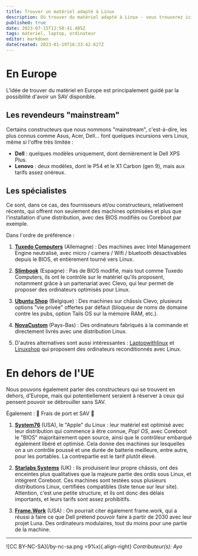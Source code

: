 ```yaml
---
title: Trouver un matériel adapté à Linux
description: Où trouver du matériel adapté à Linux - vous trouverez ici des solutions...
published: true
date: 2023-07-15T12:50:41.485Z
tags: materiel, laptop, ordinateur
editor: markdown
dateCreated: 2023-01-19T16:33:42.627Z
---
```


# En Europe

L'idée de trouver du matériel en Europe est principalement guidé par la possibilité d'avoir un SAV disponible.

## Les revendeurs "mainstream"

Certains constructeurs que nous nommons "mainstream", c'est-à-dire, les plus connus comme Asus, Acer, Dell... font quelques incursions vers Linux, même si l'offre très limitée :

- **Dell** : quelques modèles uniquement, dont dernièrement le Dell XPS Plus.
- **Lenovo** : deux modèles, dont le P54 et le X1 Carbon (gen 9), mais aux tarifs assez onéreux.

## Les spécialistes

Ce sont, dans ce cas, des fournisseurs et/ou constructeurs, relativement récents, qui offrent non seulement des machines optimisées et plus que l'installation d'une distribution, avec des BIOS modifiés ou Coreboot par exemple.

Dans l'ordre de préférence :

1. **[Tuxedo Computers](https://www.tuxedocomputers.com/)** (Allemagne) : Des machines avec Intel Management Engine neutralisé, avec micro / camera / Wifi / bluetooth désactivables depuis le BIOS, et entièrement tourné vers Linux.

 2. **[Slimbook](https://slimbook.es/en/)** (Espagne) : Pas de BIOS modifié, mais tout comme Tuxedo Computers, ils ont le contrôle sur le matériel qu'ils proposent, notamment grâce à un partenariat avec Clevo, qui leur permet de proposer des ordinateurs optimisés pour Linux.

3. **[Ubuntu Shop](https://www.ubuntushop.be/index.php/fr/)** (Belgique) : Des machines sur châssis Clevo, plusieurs options "vie privée" offertes par défaut (bloqueur de noms de domaine contre les pubs, option Tails OS sur la mémoire RAM, etc.).

4. **[NovaCustom](https://pcportablesurmesure.fr/)** (Pays-Bas) : Des ordinateurs fabriqués à la commande et directement livrés avec une distribution Linux.

5. D'autres alternatives sont aussi intéressantes : [Laptopwithlinux](https://www.laptopwithlinux.com/) et [Linuxshop](http://www.linuxshop.fr/) qui proposent des ordinateurs reconditionnés avec Linux.

# En dehors de l'UE

Nous pouvons également parler des constructeurs qui se trouvent en dehors, d'Europe, mais qui potentiellement seraient à réserver à ceux qui pensent pouvoir se débrouiller sans SAV.

Également :  🚨 Frais de port et SAV 🚨

1. **[System76](https://system76.com/)** (USA), le "Apple" du Linux : leur matériel est optimisé avec leur distribution qui commence à être connue, *Pop! OS*, avec Coreboot le "BIOS" majoritairement open source, ainsi que le contrôleur embarqué également libéré et optimisé. Cela donne des machines sur lesquelles on a un contrôle poussé et une durée de batterie meilleure, entre autre, pour les portables. La contrepartie est le tarif plutôt élevé.

2. **[Starlabs Systems](https://fr.starlabs.systems/)** (UK) : Ils produisent leur propre châssis, ont des enceintes plus qualitatives que la majeure partie des ordis sous Linux, et intègrent Coreboot. Ces machines sont testées sous plusieurs distributions Linux, certifiées compatibles (liste tenue sur leur site). Attention, c'est une petite structure, et ils ont donc des délais importants, et leurs tarifs sont assez prohibitifs.

3. **[Frame.Work](https://frame.work/fr/fr)** (USA) : On pourrait citer également frame.work, qui a réussi à faire ce que Dell prétend pouvoir faire à partir de 2030 avec leur projet Luna. Des ordinateurs modulaires, tout du moins pour une partie de la machine.

---
![CC BY-NC-SA](/by-nc-sa.png =9%x){.align-right} *Contributeur(s): Ayo*